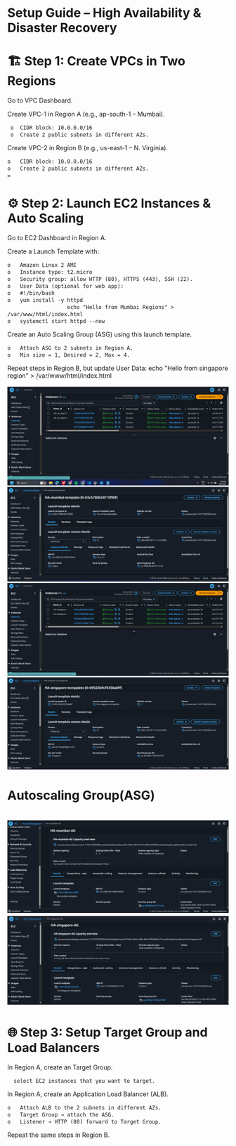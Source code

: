 Setup Guide – High Availability & Disaster Recovery
=

🏗️ Step 1: Create VPCs in Two Regions
=
Go to VPC Dashboard.

Create VPC-1 in Region A (e.g., ap-south-1 – Mumbai).

     o	CIDR block: 10.0.0.0/16
     o	Create 2 public subnets in different AZs.
Create VPC-2 in Region B (e.g., us-east-1 – N. Virginia).

    o	CIDR block: 10.0.0.0/16
    o	Create 2 public subnets in different AZs.
    =

 ⚙️ Step 2: Launch EC2 Instances & Auto Scaling
 =
Go to EC2 Dashboard in Region A.

Create a Launch Template with:

    o	Amazon Linux 2 AMI
    o	Instance type: t2.micro 
    o	Security group: allow HTTP (80), HTTPS (443), SSH (22).
    o	User Data (optional for web app):
    o	#!/bin/bash
    o	yum install -y httpd
                       echo "Hello from Mumbai Regions" > /var/www/html/index.html
    o	systemctl start httpd --now
Create an Auto Scaling Group (ASG) using this launch template.

    o	Attach ASG to 2 subnets in Region A.
    o	Min size = 1, Desired = 2, Max = 4.
Repeat steps in Region B, but update User Data: echo "Hello from singapore region" > /var/www/html/index.html
![image_alt](https://github.com/meghapawar177-droid/High-Availablity-and-Disaster-Recovery-Management-Project/blob/9235b934dfffa36d9f78647d725c4aad56def1c7/img/EC2-mumbai.png)
![image_alt](https://github.com/meghapawar177-droid/High-Availablity-and-Disaster-Recovery-Management-Project/blob/72ae5aa42b84dd80eba636b6abf1026d46de768d/img/lt.png)
![image_alt](https://github.com/meghapawar177-droid/High-Availablity-and-Disaster-Recovery-Management-Project/blob/1600131494add1e61ca86d75cae6d5576a92ec55/img/ec2-singapore.png)
![image_alt](https://github.com/meghapawar177-droid/High-Availablity-and-Disaster-Recovery-Management-Project/blob/9de00f51ca52d75fdfe5a355a3f4b362d59d0e57/img/slt.png)

Autoscaling Group(ASG)
=
![image_alt](https://github.com/meghapawar177-droid/High-Availablity-and-Disaster-Recovery-Management-Project/blob/3619f8cffab33b7b2d8f2684c64c0ff271910c2b/img/ag-mum.png)
![image_alt](https://github.com/meghapawar177-droid/High-Availablity-and-Disaster-Recovery-Management-Project/blob/c95b62c887aeef10091822b095c7a50e927859d7/img/fag.si.png)
=
🌐 Step 3: Setup Target Group and Load Balancers
=
In Region A, create an Target Group.

      select EC2 instances that you want to target.
In Region A, create an Application Load Balancer (ALB).

    o	Attach ALB to the 2 subnets in different AZs.
    o	Target Group → attach the ASG.
    o	Listener → HTTP (80) forward to Target Group.
Repeat the same steps in Region B.


